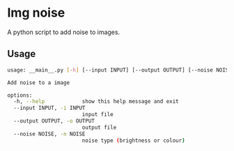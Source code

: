 # Img noise

A python script to add noise to images.

## Usage

```bash
usage: __main__.py [-h] [--input INPUT] [--output OUTPUT] [--noise NOISE]

Add noise to a image

options:
  -h, --help            show this help message and exit
  --input INPUT, -i INPUT
                        input file
  --output OUTPUT, -o OUTPUT
                        output file
  --noise NOISE, -n NOISE
                        noise type (brightness or colour)
```